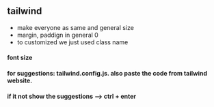 ## tailwind
- make everyone as same and general size
- margin, paddign in general 0
- to customized we just used class name


#### font size


#### for suggestions: tailwind.config.js. also paste the code from tailwind website.
#### if it not show the suggestions --> ctrl + enter